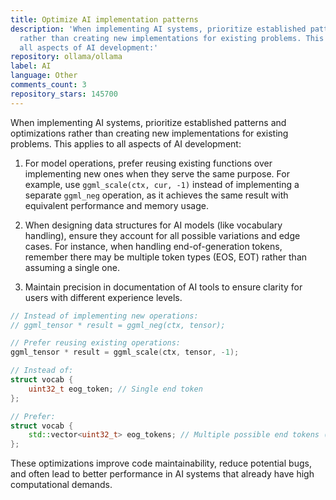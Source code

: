 ```yaml
---
title: Optimize AI implementation patterns
description: 'When implementing AI systems, prioritize established patterns and optimizations
  rather than creating new implementations for existing problems. This applies to
  all aspects of AI development:'
repository: ollama/ollama
label: AI
language: Other
comments_count: 3
repository_stars: 145700
---
```


When implementing AI systems, prioritize established patterns and optimizations rather than creating new implementations for existing problems. This applies to all aspects of AI development:

1. For model operations, prefer reusing existing functions over implementing new ones when they serve the same purpose. For example, use `ggml_scale(ctx, cur, -1)` instead of implementing a separate `ggml_neg` operation, as it achieves the same result with equivalent performance and memory usage.

2. When designing data structures for AI models (like vocabulary handling), ensure they account for all possible variations and edge cases. For instance, when handling end-of-generation tokens, remember there may be multiple token types (EOS, EOT) rather than assuming a single one.

3. Maintain precision in documentation of AI tools to ensure clarity for users with different experience levels.

```cpp
// Instead of implementing new operations:
// ggml_tensor * result = ggml_neg(ctx, tensor);

// Prefer reusing existing operations:
ggml_tensor * result = ggml_scale(ctx, tensor, -1);

// Instead of:
struct vocab {
    uint32_t eog_token; // Single end token
};

// Prefer:
struct vocab {
    std::vector<uint32_t> eog_tokens; // Multiple possible end tokens (EOS, EOT)
};
```

These optimizations improve code maintainability, reduce potential bugs, and often lead to better performance in AI systems that already have high computational demands.